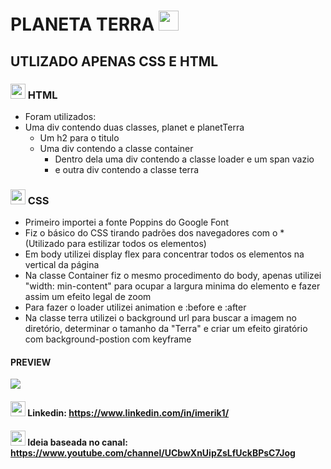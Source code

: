 # PLANETA TERRA <img src="https://acegif.com/wp-content/uploads/Earth.gif" width="32px"> 
## UTLIZADO APENAS CSS E HTML

### <img src="https://upload.wikimedia.org/wikipedia/commons/thumb/6/61/HTML5_logo_and_wordmark.svg/1200px-HTML5_logo_and_wordmark.svg.png" width="24px"> HTML
 - Foram utilizados:
  - Uma div contendo duas classes, planet e planetTerra
    - Um h2 para o titulo
    - Uma div contendo a classe container
      - Dentro dela uma div contendo a classe loader e um span vazio
      - e outra div contendo a classe terra
 
### <img src="https://dmw.cuiaba.br/wp-content/uploads/2020/06/CSS.3.png" width="24px"> CSS
 - Primeiro importei a fonte Poppins do Google Font
 - Fiz o básico do CSS tirando padrões dos navegadores com o * (Utilizado para estilizar todos os elementos)
 - Em body utilizei display flex para concentrar todos os elementos na vertical da página
 - Na classe Container fiz o mesmo procedimento do body, apenas utilizei "width: min-content" para ocupar a largura minima do elemento e fazer assim um efeito legal de zoom
 - Para fazer o loader utilizei animation e :before e :after
 - Na classe terra utilizei o background url para buscar a imagem no diretório, determinar o tamanho da "Terra" e criar um efeito giratório com background-postion com keyframe
 
#### PREVIEW
<img src="https://media0.giphy.com/media/S536ZQU6V0eZZQhRzN/giphy.gif" widht="150px">
 
 

#### <img src="https://lh3.googleusercontent.com/proxy/B-Qb_11B7J3Oc-Xt54XvVoaRpP0AT8SuTCpzVXn0ACpdvbDL9Z2GpsQ2nYk-aA-hS6fSo7PBL9SglQrgaekKxgFf185-gGfSb8ZTHtJwRwhrp1Spdy9KMBG2fN20q-Vk_lqoHkOXhdLblbr2Bvae2PG5KbIZz63_9kHT5OeXUo4f" width="24px" height="24px"> Linkedin: https://www.linkedin.com/in/imerik1/
#### <img src="https://www.iconninja.com/files/593/806/539/play-youtube-icon.svg" width="24px" height="24px"> Ideia baseada no canal: https://www.youtube.com/channel/UCbwXnUipZsLfUckBPsC7Jog
